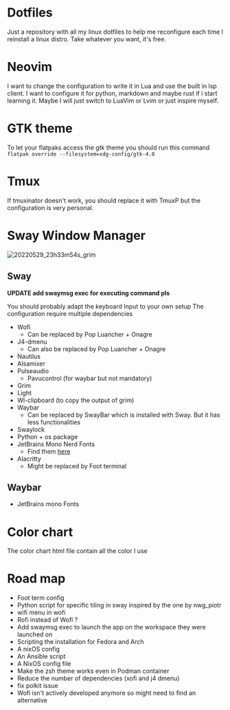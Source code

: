 # Dotfiles
Just a repository with all my linux dotfiles to help me reconfigure each time I reinstall a linux distro.
Take whatever you want, it's free.
# Neovim
I want to change the configuration to write it in Lua and use the built in lsp client.
I want to configure it for python, markdown and maybe rust if i start learning it. 
Maybe I will just switch to LuaVim or Lvim or just inspire myself.
# GTK theme
To let your flatpaks access the gtk theme you should run this command
`flatpak override --filesystem=xdg-config/gtk-4.0`
# Tmux
If tmuxinator doesn't work, you should replace it with TmuxP but the configuration is very personal.
# Sway Window Manager
![20220529_23h33m54s_grim](https://user-images.githubusercontent.com/74070019/170892201-65f62493-ed11-4c46-a08b-77e637be05cb.png)

## Sway

**UPDATE add swaymsg exec <application> for executing command pls**

You should probably adapt the keyboard Input to your own setup
The configuration require multiple dependencies
- Wofi
  - Can be replaced by Pop Luancher + Onagre
- J4-dmenu
  - Can also be replaced by Pop Luancher + Onagre
- Nautilus
- Alsamixer
- Pulseaudio
  - Pavucontrol (for waybar but not mandatory)
- Grim
- Light
- Wl-clipboard (to copy the output of grim)
- Waybar
  - Can be replaced by SwayBar which is installed with Sway.
  But it has less functionalities
- Swaylock
- Python + os package
- JetBrains Mono Nerd Fonts 
  - Find them [here](https://www.nerdfonts.com/font-downloads)
- Alacritty
  - Might be replaced by Foot terminal
## Waybar
- JetBrains mono Fonts
# Color chart
The color chart html file contain all the color I use
# Road map
- Foot term config
- Python script for specific tiling in sway inspired by the one by nwg_piotr
- wifi menu in wofi
- Rofi instead of Wofi ?
- Add swaymsg exec <application> to launch the app on the workspace they were launched on
- Scripting the installation for Fedora and Arch
- A nixOS config
- An Ansible script
- A NixOS config file
- Make the zsh theme works even in Podman container
- Reduce the number of dependencies (xofi and j4 dmenu)
- fix polkit issue
- Wofi isn't actively developed anymore so might need to find an alternative
